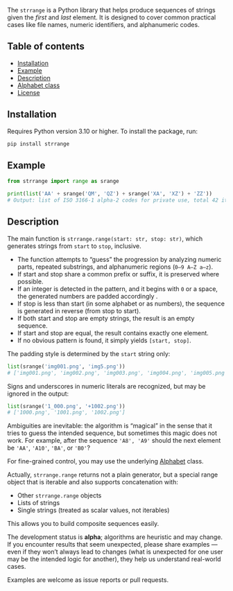 The `strrange` is a Python library that helps produce sequences of strings given the _first_ and _last_ element. It is designed to cover common practical cases like file names, numeric identifiers, and alphanumeric codes.

## Table of contents
* [Installation](#installation)
* [Example](#example)
* [Description](#description)
* [Alphabet class](alphabet.md)
* [License](license.md)


## Installation
Requires Python version 3.10 or higher. To install the package, run:
```bash
pip install strrange
```


## Example
```python
from strrange import range as srange

print(list('AA' + srange('QM', 'QZ') + srange('XA', 'XZ') + 'ZZ'))
# Output: list of ISO 3166-1 alpha-2 codes for private use, total 42 items.
```

## Description
The main function is `strrange.range(start: str, stop: str)`, which generates strings from `start` to `stop`, inclusive.

 - The function attempts to “guess” the progression by analyzing numeric parts, repeated substrings, and alphanumeric regions (`0–9 A–Z a–z`).
 - If start and stop share a common prefix or suffix, it is preserved where possible.
 - If an integer is detected in the pattern, and it begins with `0` or a space, the generated numbers are padded accordingly .
 - If stop is less than start (in some alphabet or as numbers), the sequence is generated in reverse (from stop to start).
 - If both start and stop are empty strings, the result is an empty sequence.
 - If start and stop are equal, the result contains exactly one element.
 - If no obvious pattern is found, it simply yields `[start, stop]`.

The padding style is determined by the `start` string only:
```python
list(srange('img001.png', 'img5.png'))
# ['img001.png', 'img002.png', 'img003.png', 'img004.png', 'img005.png']
```

Signs and underscores in numeric literals are recognized, but may be ignored in the output:
```python
list(srange('1_000.png', '+1002.png'))
# ['1000.png', '1001.png', '1002.png']
```

Ambiguities are inevitable: the algorithm is “magical” in the sense that it tries to guess the intended sequence, but sometimes this magic does not work. For example, after the sequence `'A8', 'A9'` should the next element be `'AA'`, `'A10'`, `'BA'`, or `'B0'`?

For fine-grained control, you may use the underlying [Alphabet](alphabet.md) class.

Actually, `strrange.range` returns not a plain generator, but a special range object that is iterable and also supports concatenation with:

- Other `strrange.range` objects  
- Lists of strings  
- Single strings (treated as scalar values, not iterables)

This allows you to build composite sequences easily.

The development status is **alpha**; algorithms are heuristic and may change. If you encounter results that seem unexpected, please share examples — even if they won’t always lead to changes (what is unexpected for one user may be the intended logic for another), they help us understand real-world cases. 

Examples are welcome as issue reports or pull requests.
